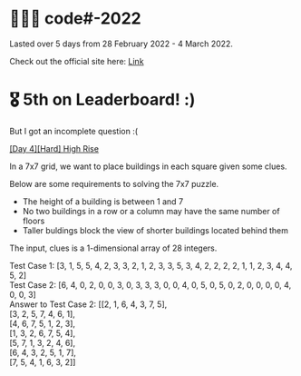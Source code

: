 # 👩🏻‍💻 code#-2022

Lasted over 5 days from 28 February 2022 - 4 March 2022.

Check out the official site here: [Link](https://codesharp.ellipsiscodes.com/)

# 🎖 5th on Leaderboard! :)

But I got an incomplete question :( 

[[Day 4][Hard] High Rise](https://www.hackerrank.com/contests/code-22-1/challenges/day-4hard-high-rise)

In a 7x7 grid, we want to place buildings in each square given some clues.

Below are some requirements to solving the 7x7 puzzle.
- The height of a building is between 1 and 7
- No two buildings in a row or a column may have the same number of floors
- Taller buldings block the view of shorter buildings located behind them

The input, clues is a 1-dimensional array of 28 integers.

Test Case 1: [3, 1, 5, 5, 4, 2, 3, 3, 2, 1, 2, 3, 3, 5, 3, 4, 2, 2, 2, 2, 1, 1, 2, 3, 4, 4, 5, 2]  
Test Case 2: [6, 4, 0, 2, 0, 0, 3, 0, 3, 3, 3, 0, 0, 4, 0, 5, 0, 5, 0, 2, 0, 0, 0, 0, 4, 0, 0, 3]  
Answer to Test Case 2: [[2, 1, 6, 4, 3, 7, 5],   
                       [3, 2, 5, 7, 4, 6, 1],   
                       [4, 6, 7, 5, 1, 2, 3],   
                       [1, 3, 2, 6, 7, 5, 4],   
                       [5, 7, 1, 3, 2, 4, 6],   
                       [6, 4, 3, 2, 5, 1, 7],   
                       [7, 5, 4, 1, 6, 3, 2]]  
